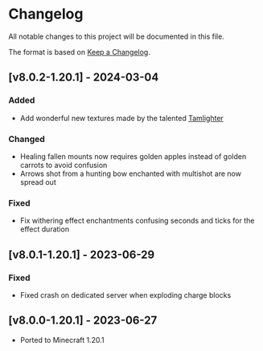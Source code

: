 # Changelog
All notable changes to this project will be documented in this file.

The format is based on [Keep a Changelog].

## [v8.0.2-1.20.1] - 2024-03-04
### Added
- Add wonderful new textures made by the talented [Tamlighter](https://www.curseforge.com/members/tamlighter)
### Changed
- Healing fallen mounts now requires golden apples instead of golden carrots to avoid confusion
- Arrows shot from a hunting bow enchanted with multishot are now spread out
### Fixed
- Fix withering effect enchantments confusing seconds and ticks for the effect duration

## [v8.0.1-1.20.1] - 2023-06-29
### Fixed
- Fixed crash on dedicated server when exploding charge blocks

## [v8.0.0-1.20.1] - 2023-06-27
- Ported to Minecraft 1.20.1

[Keep a Changelog]: https://keepachangelog.com/en/1.0.0/
